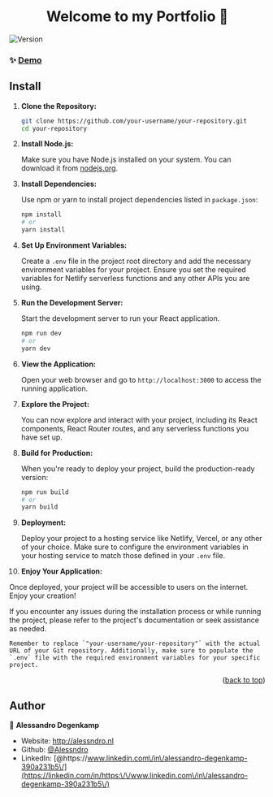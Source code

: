 <!-- Improved compatibility of back to top link: https://github.com/othneildrew/Best-README-Template/pull/73 -->
<a name="readme-top"></a>

<!-- PROJECT LOGO -->

<h1 align="center">Welcome to my Portfolio 👋</h1>
<p>
  <img alt="Version" src="https://img.shields.io/badge/version-1.0.0-blue.svg?cacheSeconds=2592000" />
</p>

### ✨ [Demo](https://jolly-rolypoly-c799aa.netlify.app)

## Install

1. **Clone the Repository:**

   ```bash
   git clone https://github.com/your-username/your-repository.git
   cd your-repository
   ```

2. **Install Node.js:**

   Make sure you have Node.js installed on your system. You can download it from [nodejs.org](https://nodejs.org/).

3. **Install Dependencies:**

   Use npm or yarn to install project dependencies listed in `package.json`:

   ```bash
   npm install
   # or
   yarn install
   ```

4. **Set Up Environment Variables:**

   Create a `.env` file in the project root directory and add the necessary environment variables for your project. Ensure you set the required variables for Netlify serverless functions and any other APIs you are using.

5. **Run the Development Server:**

   Start the development server to run your React application.

   ```bash
   npm run dev
   # or
   yarn dev
   ```

6. **View the Application:**

   Open your web browser and go to `http://localhost:3000` to access the running application.

7. **Explore the Project:**

   You can now explore and interact with your project, including its React components, React Router routes, and any serverless functions you have set up.

8. **Build for Production:**

   When you're ready to deploy your project, build the production-ready version:

   ```bash
   npm run build
   # or
   yarn build
   ```

9. **Deployment:**

   Deploy your project to a hosting service like Netlify, Vercel, or any other of your choice. Make sure to configure the environment variables in your hosting service to match those defined in your `.env` file.

10. **Enjoy Your Application:**

   Once deployed, your project will be accessible to users on the internet. Enjoy your creation!

If you encounter any issues during the installation process or while running the project, please refer to the project's documentation or seek assistance as needed.
```
Remember to replace `"your-username/your-repository"` with the actual URL of your Git repository. Additionally, make sure to populate the `.env` file with the required environment variables for your specific project.
```
<p align="right">(<a href="#readme-top">back to top</a>)</p>

<!-- CONTACT -->
## Author

👤 **Alessandro Degenkamp**

* Website: http://alessndro.nl
* Github: [@Alessndro](https://github.com/Alessndro)
* LinkedIn: [@https:\/\/www.linkedin.com\/in\/alessandro-degenkamp-390a231b5\/](https://linkedin.com/in/https:\/\/www.linkedin.com\/in\/alessandro-degenkamp-390a231b5\/)
